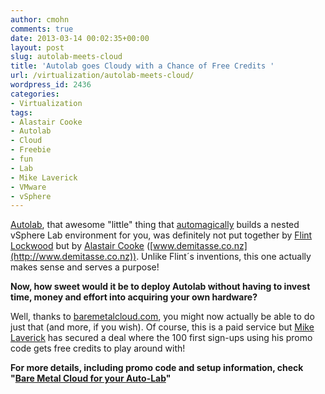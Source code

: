 ```yaml
---
author: cmohn
comments: true
date: 2013-03-14 00:02:35+00:00
layout: post
slug: autolab-meets-cloud
title: 'Autolab goes Cloudy with a Chance of Free Credits '
url: /virtualization/autolab-meets-cloud/
wordpress_id: 2436
categories:
- Virtualization
tags:
- Alastair Cooke
- Autolab
- Cloud
- Freebie
- fun
- Lab
- Mike Laverick
- VMware
- vSphere
---
```


[Autolab](http://www.labguides.com/autolab/), that awesome "little" thing that [automagically](http://www.urbandictionary.com/define.php?term=automagically) builds a nested vSphere Lab environment for you, was definitely not put together by [Flint Lockwood](http://www.imdb.com/character/ch0153486/bio) but by [Alastair Cooke](https://twitter.com/DemitasseNZ) ([www.demitasse.co.nz](http://www.demitasse.co.nz)). Unlike Flint´s inventions, this one actually makes sense and serves a purpose!

**Now, how sweet would it be to deploy Autolab without having to invest time, money and effort into acquiring your own hardware?**

Well, thanks to [baremetalcloud.com](http://www.baremetalcloud.com/), you might now actually be able to do just that (and more, if you wish). Of course, this is a paid service but [Mike Laverick](http://twitter.com//mike_laverick/) has secured a deal where the 100 first sign-ups using his promo code gets free credits to play around with!

**For more details, including promo code and setup information, check "[Bare Metal Cloud for your Auto-Lab](http://www.mikelaverick.com/2013/03/not-ready-bare-metal-cloud-for-your-auto-lab/)"**


